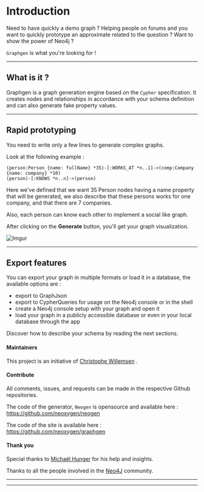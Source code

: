 # Introduction

Need to have quickly a demo graph ? Helping people on forums and you want to quickly prototype an approximate related
to the question ? Want to show the power of Neo4j ?

`Graphgen` is what you're looking for !

---


## What is it ?

Graphgen is a graph generation engine based on the `Cypher` specification. It creates nodes and relationships in accordance
with your schema definition and can also generate fake property values.

---

## Rapid prototyping

You need to write only a few lines to generate complex graphs.

Look at the following example :

```cypher
(person:Person {name: fullName} *35)-[:WORKS_AT *n..1]->(comp:Company {name: company} *10)
(person)-[:KNOWS *n..n]->(person)
```

Here we've defined that we want 35 Person nodes having a name property that will be generated, we also describe that these persons
works for one company, and that there are 7 companies.

Also, each person can know each other to implement a social like graph.

After clicking on the **Generate** button, you'll get your graph visualization.

![Imgur](http://i.imgur.com/Nb2Li64.png)

---

## Export features

You can export your graph in multiple formats or load it in a database, the available options are :

* export to GraphJson
* export to CypherQueries for usage on the Neo4j console or in the shell
* create a Neo4j console setup with your graph and open it
* load your graph in a publicly accessible database or even in your local database through the app


Discover how to describe your schema by reading the next sections.


#### Maintainers

This project is an initiative of [Christophe Willemsen](https://twitter.com/ikwattro) .

#### Contribute

All comments, issues, and requests can be made in the respective Github repositories.

The code of the generator, `Neogen` is opensource and available here : https://github.com/neoxygen/neogen

The code of the site is available here : https://github.com/neoxygen/graphgen

#### Thank you

Special thanks to [Michaël Hunger](https://twitter.com/mesirii) for his help and insights.

Thanks to all the people involved in the [Neo4J](http://neo4j.org) community.

---


---




